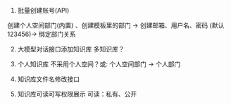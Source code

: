 


1.  批量创建账号(API)


创建个人空间部门(内置) 、创建模板里的部门 -> 创建邮箱、用户名、密码 (默认123456)-> 绑定部门关系 

2. 大模型对话接口添加知识库
多知识库？

3. 个人知识库
不采用个人空间？或: 个人空间部门 -> 个人部门


4.  知识库文件名修改接口

5. 知识库可读可写权限展示
 可读：私有、公开
 
